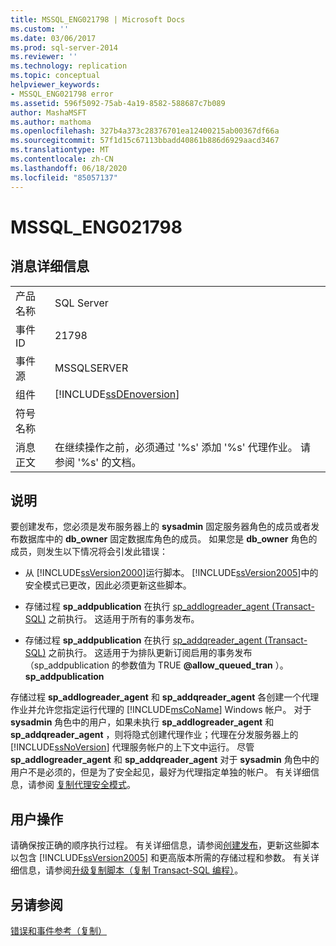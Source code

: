 ```yaml
---
title: MSSQL_ENG021798 | Microsoft Docs
ms.custom: ''
ms.date: 03/06/2017
ms.prod: sql-server-2014
ms.reviewer: ''
ms.technology: replication
ms.topic: conceptual
helpviewer_keywords:
- MSSQL_ENG021798 error
ms.assetid: 596f5092-75ab-4a19-8582-588687c7b089
author: MashaMSFT
ms.author: mathoma
ms.openlocfilehash: 327b4a373c28376701ea12400215ab00367df66a
ms.sourcegitcommit: 57f1d15c67113bbadd40861b886d6929aacd3467
ms.translationtype: MT
ms.contentlocale: zh-CN
ms.lasthandoff: 06/18/2020
ms.locfileid: "85057137"
---
```

# <a name="mssql_eng021798"></a>MSSQL_ENG021798
    
## <a name="message-details"></a>消息详细信息  
  
|||  
|-|-|  
|产品名称|SQL Server|  
|事件 ID|21798|  
|事件源|MSSQLSERVER|  
|组件|[!INCLUDE[ssDEnoversion](../../includes/ssdenoversion-md.md)]|  
|符号名称||  
|消息正文|在继续操作之前，必须通过 '%s' 添加 '%s' 代理作业。 请参阅 '%s' 的文档。|  
  
## <a name="explanation"></a>说明  
 要创建发布，您必须是发布服务器上的 **sysadmin** 固定服务器角色的成员或者发布数据库中的 **db_owner** 固定数据库角色的成员。 如果您是 **db_owner** 角色的成员，则发生以下情况将会引发此错误：  
  
-   从 [!INCLUDE[ssVersion2000](../../includes/ssversion2000-md.md)]运行脚本。 [!INCLUDE[ssVersion2005](../../includes/ssversion2005-md.md)]中的安全模式已更改，因此必须更新这些脚本。  
  
-   存储过程 **sp_addpublication** 在执行 [sp_addlogreader_agent (Transact-SQL)](/sql/relational-databases/system-stored-procedures/sp-addlogreader-agent-transact-sql) 之前执行。 这适用于所有的事务发布。  
  
-   存储过程 **sp_addpublication** 在执行 [sp_addqreader_agent (Transact-SQL)](/sql/relational-databases/system-stored-procedures/sp-addqreader-agent-transact-sql) 之前执行。 这适用于为排队更新订阅启用的事务发布（sp_addpublication 的参数值为 TRUE **@allow_queued_tran** ）。 **sp_addpublication**  
  
 存储过程 **sp_addlogreader_agent** 和 **sp_addqreader_agent** 各创建一个代理作业并允许您指定运行代理的 [!INCLUDE[msCoName](../../includes/msconame-md.md)] Windows 帐户。 对于 **sysadmin** 角色中的用户，如果未执行 **sp_addlogreader_agent** 和 **sp_addqreader_agent** ，则将隐式创建代理作业；代理在分发服务器上的 [!INCLUDE[ssNoVersion](../../includes/ssnoversion-md.md)] 代理服务帐户的上下文中运行。 尽管 **sp_addlogreader_agent** 和 **sp_addqreader_agent** 对于 **sysadmin** 角色中的用户不是必须的，但是为了安全起见，最好为代理指定单独的帐户。 有关详细信息，请参阅 [复制代理安全模式](security/replication-agent-security-model.md)。  
  
## <a name="user-action"></a>用户操作  
 请确保按正确的顺序执行过程。 有关详细信息，请参阅[创建发布](publish/create-a-publication.md)，更新这些脚本以包含 [!INCLUDE[ssVersion2005](../../includes/ssversion2005-md.md)] 和更高版本所需的存储过程和参数。 有关详细信息，请参阅[升级复制脚本（复制 Transact-SQL 编程）](administration/upgrade-replication-scripts-replication-transact-sql-programming.md)。  
  
## <a name="see-also"></a>另请参阅  
 [错误和事件参考（复制）](errors-and-events-reference-replication.md)  
  
  
